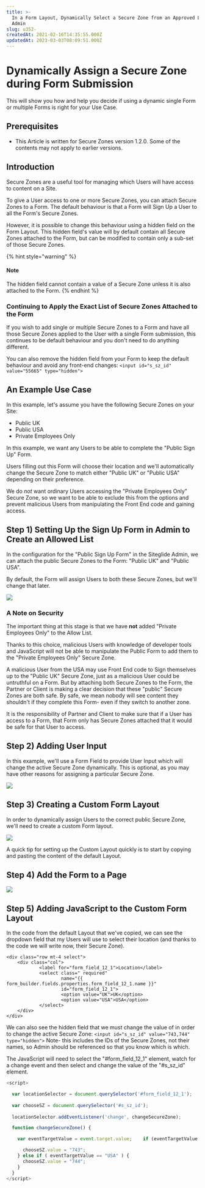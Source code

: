```yaml
---
title: >-
  In a Form Layout, Dynamically Select a Secure Zone from an Approved List in
  Admin
slug: u352-
createdAt: 2021-02-16T14:35:55.000Z
updatedAt: 2023-03-03T08:09:51.000Z
---
```


# Dynamically Assign a Secure Zone during Form Submission

This will show you how and help you decide if using a dynamic single Form or multiple Forms is right for your Use Case.

## Prerequisites

* This Article is written for Secure Zones version 1.2.0. Some of the contents may not apply to earlier versions.

## Introduction

Secure Zones are a useful tool for managing which Users will have access to content on a Site.

To give a User access to one or more Secure Zones, you can attach Secure Zones to a Form. The default behaviour is that a Form will Sign Up a User to all the Form's Secure Zones.

However, it is possible to change this behaviour using a hidden field on the Form Layout. This hidden field's value will by default contain all Secure Zones attached to the Form, but can be modified to contain only a sub-set of those Secure Zones.

{% hint style="warning" %}
#### Note

The hidden field cannot contain a value of a Secure Zone unless it is also attached to the Form.
{% endhint %}

### Continuing to Apply the Exact List of Secure Zones Attached to the Form

If you wish to add single or multiple Secure Zones to a Form and have all those Secure Zones applied to the User with a single Form submission, this continues to be default behaviour and you don't need to do anything different.

You can also remove the hidden field from your Form to keep the default behaviour and avoid any front-end changes: `<input id="s_sz_id" value="55665" type="hidden">`

## An Example Use Case

In this example, let's assume you have the following Secure Zones on your Site:

* Public UK
* Public USA
* Private Employees Only

In this example, we want any Users to be able to complete the "Public Sign Up" Form.

Users filling out this Form will choose their location and we'll automatically change the Secure Zone to match either "Public UK" or "Public USA" depending on their preference.

We do _not_ want ordinary Users accessing the "Private Employees Only" Secure Zone, so we want to be able to exclude this from the options and prevent malicious Users from manipulating the Front End code and gaining access.

## Step 1) Setting Up the Sign Up Form in Admin to Create an Allowed List

In the configuration for the "Public Sign Up Form" in the Siteglide Admin, we can attach the public Secure Zones to the Form: "Public UK" and "Public USA".

By default, the Form will assign Users to both these Secure Zones, but we'll change that later.

![](https://downloads.intercomcdn.com/i/o/260749877/3fd79df2e2edc237e78eb489/image.png)

### A Note on Security

The important thing at this stage is that we have **not** added "Private Employees Only" to the Allow List.

Thanks to this choice, malicious Users with knowledge of developer tools and JavaScript will not be able to manipulate the Public Form to add them to the "Private Employees Only" Secure Zone.

A malicious User from the USA may use Front End code to Sign themselves up to the "Public UK" Secure Zone, just as a malicious User could be untruthful on a Form. But by attaching both Secure Zones to the Form, the Partner or Client is making a clear decision that these "public" Secure Zones are both safe. By safe, we mean nobody will see content they shouldn't if they complete this Form- even if they switch to another zone.

It is the responsibility of Partner and Client to make sure that if a User has access to a Form, that Form only has Secure Zones attached that it would be safe for that User to access.

## Step 2) Adding User Input

In this example, we'll use a Form Field to provide User Input which will change the active Secure Zone dynamically. This is optional, as you may have other reasons for assigning a particular Secure Zone.

![](https://downloads.intercomcdn.com/i/o/260753908/3a71c01de3d8a11f231bf0f9/image.png)

## Step 3) Creating a Custom Form Layout

In order to dynamically assign Users to the correct public Secure Zone, we'll need to create a custom Form layout.

![](https://downloads.intercomcdn.com/i/o/260752059/b500b2ef82a11d495ebeb876/image.png)

A quick tip for setting up the Custom Layout quickly is to start by copying and pasting the content of the default Layout.

## Step 4) Add the Form to a Page

![](https://downloads.intercomcdn.com/i/o/260769080/abe61451d48841f3548bae61/image.png)

## Step 5) Adding JavaScript to the Custom Form Layout

In the code from the default Layout that we've copied, we can see the dropdown field that my Users will use to select their location (and thanks to the code we will write now, their Secure Zone).

```liquid
<div class="row mt-4 select">	
    <div class="col">
    		<label for="form_field_12_1">Location</label>
    		<select class=" required" 
					name="{{ form_builder.fields.properties.form_field_12_1.name }}" 
					id="form_field_12_1">
        			<option value="UK">UK</option>
        			<option value="USA">USA</option>
    		</select>
	</div>
</div>
```

We can also see the hidden field that we must change the value of in order to change the active Secure Zone: `<input id="s_sz_id" value="743,744" type="hidden">` Note- this includes the IDs of the Secure Zones, not their names, so Admin should be referenced so that you know which is which.

The JavaScript will need to select the "#form\_field\_12\_1" element, watch for a change event and then select and change the value of the "#s\_sz\_id" element.

```javascript
<script>

  var locationSelector = document.querySelector('#form_field_12_1');
  
  var chooseSZ = document.querySelector('#s_sz_id');
  
  locationSelector.addEventListener('change', changeSecureZone);

  function changeSecureZone() {

    var eventTargetValue = event.target.value;    if (eventTargetValue == "UK" ) {

      chooseSZ.value = "743";
    } else if ( eventTargetValue == "USA" ) {
      chooseSZ.value = "744";
    }
  }
</script>
```
